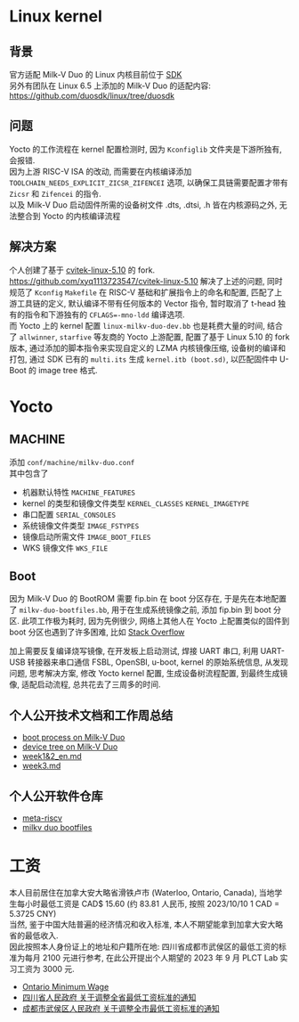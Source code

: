 # Linux kernel
## 背景
官方适配 Milk-V Duo 的 Linux 内核目前位于 [SDK](https://github.com/milkv-duo/duo-buildroot-sdk/tree/develop/linux_5.10)  
另外有团队在 Linux 6.5 上添加的 Milk-V Duo 的适配内容: https://github.com/duosdk/linux/tree/duosdk
## 问题
Yocto 的工作流程在 kernel 配置检测时, 因为 `Kconfiglib` 文件夹是下游所独有, 会报错.  
因为上游 RISC-V ISA 的改动, 而需要在内核编译添加 `TOOLCHAIN_NEEDS_EXPLICIT_ZICSR_ZIFENCEI` 选项, 以确保工具链需要配置才带有 `Zicsr` 和 `Zifencei` 的指令.  
以及 Milk-V Duo 启动固件所需的设备树文件 .dts, .dtsi, .h 皆在内核源码之外, 无法整合到 Yocto 的内核编译流程
## 解决方案
个人创建了基于 [cvitek-linux-5.10](https://github.com/milk-v/cvitek-linux-5.10) 的 fork.  
https://github.com/xyq1113723547/cvitek-linux-5.10
解决了上述的问题, 同时规范了 `Kconfig` `Makefile` 在 RISC-V 基础和扩展指令上的命名和配置, 匹配了上游工具链的定义, 默认编译不带有任何版本的 Vector 指令, 暂时取消了 t-head 独有的指令和下游独有的 `CFLAGS=-mno-ldd` 编译选项.  
而 Yocto 上的 kernel 配置 `linux-milkv-duo-dev.bb` 也是耗费大量的时间, 结合了 `allwinner`, `starfive` 等友商的 Yocto 上游配置, 配置了基于 Linux 5.10 的 fork 版本, 通过添加的脚本指令来实现自定义的 LZMA 内核镜像压缩, 设备树的编译和打包, 通过 SDK 已有的 `multi.its` 生成 `kernel.itb (boot.sd)`, 以匹配固件中 U-Boot 的 image tree 格式.

# Yocto
## MACHINE
添加 `conf/machine/milkv-duo.conf`  
其中包含了
- 机器默认特性 `MACHINE_FEATURES`
- kernel 的类型和镜像文件类型 `KERNEL_CLASSES` `KERNEL_IMAGETYPE`
- 串口配置 `SERIAL_CONSOLES`
- 系统镜像文件类型 `IMAGE_FSTYPES`
- 镜像启动所需文件 `IMAGE_BOOT_FILES`
- WKS 镜像文件 `WKS_FILE`

## Boot
因为 Milk-V Duo 的 BootROM 需要 fip.bin 在 boot 分区存在, 于是先在本地配置了 `milkv-duo-bootfiles.bb`, 用于在生成系统镜像之前, 添加 fip.bin 到 boot 分区. 
此项工作极为耗时, 因为先例很少, 网络上其他人在 Yocto 上配置类似的固件到 boot 分区也遇到了许多困难, 比如 [Stack Overflow](https://stackoverflow.com/questions/56914301/how-to-deploy-files-to-boot-partition-with-yocto) 

加上需要反复编译烧写镜像, 在开发板上启动测试, 焊接 UART 串口, 利用 UART-USB 转接器来串口通信 FSBL, OpenSBI, u-boot, kernel 的原始系统信息, 从发现问题, 思考解决方案, 修改 Yocto kernel 配置, 生成设备树流程配置, 到最终生成镜像, 适配启动流程, 总共花去了三周多的时间.


 ## 个人公开技术文档和工作周总结
 - [boot process on Milk-V Duo](https://github.com/xyq1113723547/workreport-PLCTBJ93/blob/main/boot-process-milkvduo.md)
 - [device tree on Milk-V Duo](https://github.com/xyq1113723547/workreport-PLCTBJ93/blob/main/device_tree.md)
 - [week1&2_en.md](week1&2_en.md)
 - [week3.md](week3.md)

 ## 个人公开软件仓库

 - [meta-riscv](https://github.com/xyq1113723547/meta-riscv/tree/milkv-duo)
 - [milkv duo bootfiles](https://github.com/xyq1113723547/milkv-duo-bootfiles)

# 工资

本人目前居住在加拿大安大略省滑铁卢市 (Waterloo, Ontario, Canada), 当地学生每小时最低工资是 CAD$ 15.60 (约 83.81 人民币, 按照 2023/10/10 1 CAD = 5.3725 CNY)  
当然, 鉴于中国大陆普遍的经济情况和收入标准, 本人不期望能拿到加拿大安大略省的最低收入.  
因此按照本人身份证上的地址和户籍所在地: 四川省成都市武侯区的最低工资的标准为每月 2100 元进行参考, 在此公开提出个人期望的 2023 年 9 月 PLCT Lab 实习工资为 3000 元.
- [Ontario Minimum Wage](https://www.ontario.ca/document/your-guide-employment-standards-act-0/minimum-wage)
- [四川省人民政府 关于调整全省最低工资标准的通知](https://www.sc.gov.cn/10462/zfwjts/2022/3/25/29442c092e414b0cba067317be581bef.shtml)
- [成都市武侯区人民政府 关于调整全市最低工资标准的通知](http://www.cdwh.gov.cn/wuhou/c134122/2023-06/19/content_92b03fd349284e0880b44b5eae2a26b7.shtml)

